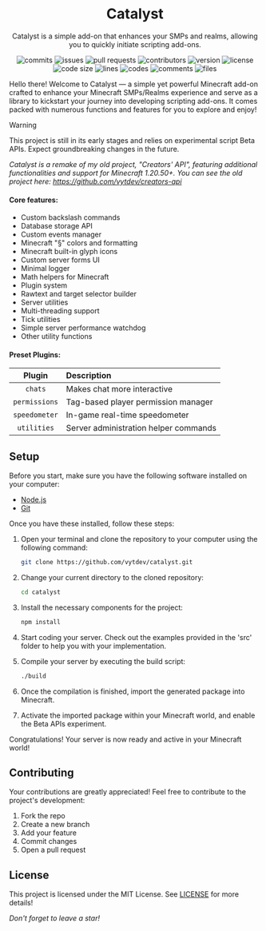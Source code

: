 <div align="center">

# Catalyst

Catalyst is a simple add-on that enhances your SMPs and realms, allowing you to
quickly initiate scripting add-ons.

![commits](https://img.shields.io/github/commit-activity/t/vytdev/catalyst?style=flat)
![issues](https://img.shields.io/github/issues/vytdev/catalyst?style=flat)
![pull requests](https://img.shields.io/github/issues-pr/vytdev/catalyst?style=flat)
![contributors](https://img.shields.io/github/contributors/vytdev/catalyst?style=flat)
![version](https://img.shields.io/github/release/vytdev/catalyst?style=flat)
![license](https://img.shields.io/github/license/vytdev/catalyst?style=flat)
<br/>
![code size](https://img.shields.io/github/languages/code-size/vytdev/catalyst?style=flat)
![lines](https://tokei.rs/b1/github/vytdev/catalyst?category=lines&type=TypeScript,JavaScript&style=flat)
![codes](https://tokei.rs/b1/github/vytdev/catalyst?category=code&type=TypeScript,JavaScript&style=flat)
![comments](https://tokei.rs/b1/github/vytdev/catalyst?category=comments&type=TypeScript,JavaScript&style=flat)
![files](https://tokei.rs/b1/github/vytdev/catalyst?category=files&type=TypeScript,JavaScript&style=flat)

</div>

Hello there! Welcome to Catalyst &#x2014; a simple yet powerful Minecraft add-on
crafted to enhance your Minecraft SMPs/Realms experience and serve as a library
to kickstart your journey into developing scripting add-ons. It comes packed
with numerous functions and features for you to explore and enjoy!

> [!WARNING]
> This project is still in its early stages and relies on experimental script
> Beta APIs. Expect groundbreaking changes in the future.

*Catalyst is a remake of my old project, "Creators' API", featuring additional
functionalities and support for Minecraft 1.20.50+. You can see the old
project here: https://github.com/vytdev/creators-api*

#### Core features:

- Custom backslash commands
- Database storage API
- Custom events manager
- Minecraft "&#x00A7;" colors and formatting
- Minecraft built-in glyph icons
- Custom server forms UI
- Minimal logger
- Math helpers for Minecraft
- Plugin system
- Rawtext and target selector builder
- Server utilities
- Multi-threading support
- Tick utilities
- Simple server performance watchdog
- Other utility functions

#### Preset Plugins:

| Plugin | Description |
| :-: | :- |
| `chats` | Makes chat more interactive |
| `permissions` | Tag-based player permission manager |
| `speedometer` | In-game real-time speedometer |
| `utilities` | Server administration helper commands |

## Setup

Before you start, make sure you have the following software installed on your
computer:

- [Node.js](https://nodejs.org)
- [Git](https://git-scm.com)

Once you have these installed, follow these steps:

1. Open your terminal and clone the repository to your computer using the following
   command:

	```bash
	git clone https://github.com/vytdev/catalyst.git
	```

2. Change your current directory to the cloned repository:

	```bash
	cd catalyst
	```

3. Install the necessary components for the project:

	```bash
	npm install
	```

4. Start coding your server. Check out the examples provided in the 'src'
   folder to help you with your implementation.

5. Compile your server by executing the build script:

	```bash
	./build
	```

6. Once the compilation is finished, import the generated package into Minecraft.

7. Activate the imported package within your Minecraft world, and enable the
   Beta APIs experiment.

Congratulations! Your server is now ready and active in your Minecraft world!

## Contributing

Your contributions are greatly appreciated! Feel free to contribute to the
project's development:

1. Fork the repo
2. Create a new branch
3. Add your feature
4. Commit changes
5. Open a pull request

## License

This project is licensed under the MIT License. See [LICENSE](LICENSE) for more
details!

*Don't forget to leave a star!*
